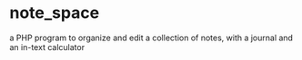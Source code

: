 # note_space
a PHP program to organize and edit a collection of notes, with a journal and an in-text calculator
